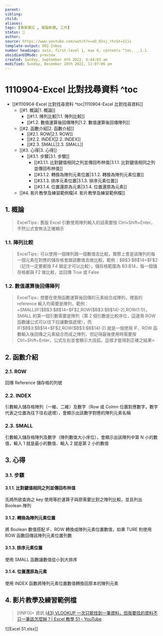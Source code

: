 ```yaml
---
parent: 
sibling: 
child: 
aliases: 
tags: [專案筆記 , 電腦軟體, 工作]
status: 🌱
author: 
source: https://www.youtube.com/watch?v=aO_B2xj_rhc&t=211s
template-output: 002-Inbox
number headings: auto, first-level 1, max 6, contents ^toc, _.1.1.
obsidianUIMode: preview 
created: Sunday, September 4th 2022, 9:44:03 am
modified: Sunday, December 18th 2022, 11:07:06 pm
---
```

# 1110904-Excel 比對找尋資料 ^toc

- [[#1110904-Excel 比對找尋資料 ^toc|1110904-Excel 比對找尋資料]]
	- [[#1. 概論|1. 概論]]
		- [[#1.1. 陣列比較|1.1. 陣列比較]]
		- [[#1.2. 數值運算後回傳陣列|1.2. 數值運算後回傳陣列]]
	- [[#2. 函數介紹|2. 函數介紹]]
		- [[#2.1. ROW|2.1. ROW]]
		- [[#2.2. INDEX|2.2. INDEX]]
		- [[#2.3. SMALL|2.3. SMALL]]
	- [[#3. 心得|3. 心得]]
		- [[#3.1. 步驟|3.1. 步驟]]
			- [[#3.1.1. 比對鍵值相同之列並傳回布林值|3.1.1. 比對鍵值相同之列並傳回布林值]]
			- [[#3.1.2. 轉換為陣列元素位置|3.1.2. 轉換為陣列元素位置]]
			- [[#3.1.3. 排序元素位置|3.1.3. 排序元素位置]]
			- [[#3.1.4. 位置還原為元素|3.1.4. 位置還原為元素]]
	- [[#4. 影片教學及練習範例檔|4. 影片教學及練習範例檔]]

## 1. 概論

> ExcelTips:: 舊版 Excel 引數使用陣列輸入的話需要按 Ctrl+Shift+Enter，不然公式會無法正確顯示

### 1.1. 陣列比較

> ExcelTips:: 可以使用一個陣列跟一個數值去比較，實際上會是該陣列的每一個元素在對應的儲存格會跟該數值去做比較，範例：\$B\$3:\$B\$14=\$F\$2（記住一定要都按 F4 鎖定才可以比較），儲存格範圍為 B3:B14，每一個儲存格都與 F2 做比較，並回傳 True 或 False

### 1.2. 數值運算後回傳陣列
> ExcelTips:: 想要在使用函數運算後回傳的元素組合成陣列，裡面的 reference 輸入均需要是陣列，範例：=SMALL(IF(\$B\$3:\$B\$14=\$F\$2,ROW(\$B\$3:\$B\$14)-2),ROW(1:1))，SMALL 的第一個引數需要是陣列（第 2 個引數是比較序位，這邊用 ROW 函數讓公式可以往下拉讓數值遞增），而 IF(\$B\$3:\$B\$14=\$F\$2,ROW(\$B\$3:\$B\$14)-2) 就是一個使用 IF、ROW 函數輸入後回傳之元素組合而成之陣列，但記得最後使用時需要按 Ctrl+Shift+Enter，公式左右並會顯示大括弧，這樣才能得到正確之結果> 
## 2. 函數介紹

### 2.1. ROW
回傳 Reference 儲存格的列號

### 2.2. INDEX
引數輸入儲存格陣列（一維、二維）及數字（Row 或 Colmn 位置對應數字，數字代表之位置為往下往右遞增），會顯示出該數字對應的陣列元素名稱

### 2.3. SMALL
引數輸入儲存格陣列及數字（陣列數值大小序位），會顯示出該陣列中第 N 小的數值，輸入 1 就是最小的數值、輸入 2 就是第 2 小的數值

## 3. 心得
### 3.1. 步驟
#### 3.1.1. 比對鍵值相同之列並傳回布林值
先將所欲查詢之 key 使用等於運算子與原需要比對之陣列比較，並且列出 Boolean 陣列
#### 3.1.2. 轉換為陣列元素位置
將 Boolean 數值搭配 IF、ROW 轉換成陣列元素位置數值，如果 TURE 則使用 ROW 函數回傳該陣列元素位置列數
#### 3.1.3. 排序元素位置
使用 SMALL 函數讓數值從小到大排序
#### 3.1.4. 位置還原為元素
使用 INDEX 函數將陣列元素位置數值轉換回原本的陣列元素

## 4. 影片教學及練習範例檔

> [!INFO]+ 資訊
> [(43) VLOOKUP 一次只能找到一筆資料，但我要找的資料不只一筆該怎麼辦？| Excel 教學 51 - YouTube](https://www.youtube.com/watch?v=aO_B2xj_rhc&t=220s)

![[Excel 51.xlsx]]